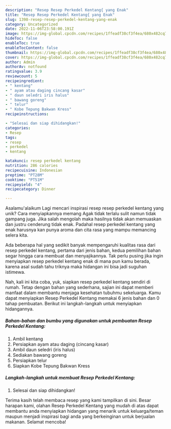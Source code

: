 ```yaml
---
description: "Resep Resep Perkedel Kentang{ yang Enak"
title: "Resep Resep Perkedel Kentang{ yang Enak"
slug: 1398-resep-resep-perkedel-kentang-yang-enak
category: Uncategorized
date: 2022-11-06T23:58:00.191Z
image: https://img-global.cpcdn.com/recipes/1ffeadf38cf3f4ea/680x482cq70/resep-perkedel-kentang-foto-resep-utama.jpg
hideToc: false
enableToc: true
enableTocContent: false
thumbnail: https://img-global.cpcdn.com/recipes/1ffeadf38cf3f4ea/680x482cq70/resep-perkedel-kentang-foto-resep-utama.jpg
cover: https://img-global.cpcdn.com/recipes/1ffeadf38cf3f4ea/680x482cq70/resep-perkedel-kentang-foto-resep-utama.jpg
author: Admin
authorAv: notfound
ratingvalue: 3.9
reviewcount: 5
recipeingredient:
- " kentang"
- " ayam atau daging cincang kasar"
- " daun seledri iris halus"
- " bawang goreng"
- " telur"
- " Kobe Tepung Bakwan Kress"
recipeinstructions:

- "Selesai dan siap dihidangkan!"
categories:
- Resep
tags:
- resep
- perkedel
- kentang

katakunci: resep perkedel kentang 
nutrition: 286 calories
recipecuisine: Indonesian
preptime: "PT28M"
cooktime: "PT51M"
recipeyield: "4"
recipecategory: Dinner

---
```



Asalamu'alaikum Lagi mencari inspirasi resep resep perkedel kentang yang unik? Cara menyiapkannya memang Agak tidak terlalu sulit namun tidak gampang juga. Jika salah mengolah maka hasilnya tidak akan memuaskan dan justru cenderung tidak enak. Padahal resep perkedel kentang yang enak harusnya kan punya aroma dan cita rasa yang mampu memancing selera kita.




Ada beberapa hal yang sedikit banyak mempengaruhi kualitas rasa dari resep perkedel kentang, pertama dari jenis bahan, kedua pemilihan bahan segar hingga cara membuat dan menyajikannya. Tak perlu pusing jika ingin menyiapkan resep perkedel kentang enak di mana pun kamu berada, karena asal sudah tahu triknya maka hidangan ini bisa jadi suguhan istimewa.


Nah, kali ini kita coba, yuk, siapkan resep perkedel kentang sendiri di rumah. Tetap dengan bahan yang sederhana, sajian ini dapat memberi manfaat dalam membantu menjaga kesehatan tubuhmu sekeluarga. Kamu dapat menyiapkan Resep Perkedel Kentang memakai 6 jenis bahan dan 0 tahap pembuatan. Berikut ini langkah-langkah untuk menyiapkan hidangannya.

<!--inarticleads1-->

##### Bahan-bahan dan bumbu yang digunakan untuk pembuatan Resep Perkedel Kentang:

1. Ambil  kentang
1. Persiapkan  ayam atau daging (cincang kasar)
1. Ambil  daun seledri (iris halus)
1. Sediakan  bawang goreng
1. Persiapkan  telur
1. Siapkan  Kobe Tepung Bakwan Kress




<!--inarticleads2-->

##### Langkah-langkah untuk membuat Resep Perkedel Kentang:


1. Selesai dan siap dihidangkan!



Terima kasih telah membaca resep yang kami tampilkan di sini. Besar harapan kami, olahan Resep Perkedel Kentang yang mudah di atas dapat membantu anda menyiapkan hidangan yang menarik untuk keluarga/teman maupun menjadi inspirasi bagi anda yang berkeinginan untuk berjualan makanan. Selamat mencoba!
